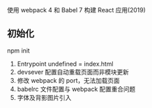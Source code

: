 使用 webpack 4 和 Babel 7 构建 React 应用(2019)

## 初始化

npm init

1. Entrypoint undefined = index.html
2. devsever 配置自动重载页面而非模块更新
3. 修改 webpack 的 port，无法加载页面
4. babelrc 文件配置与 webpack 配置重合问题
5. 字体及背影图片引入
